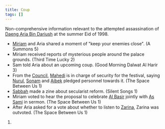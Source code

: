 ```yaml
---
title: Coup
tags: []
---
```

Non-comprehensive information relevant to the attempted assassination of [Daeng Aria Bin Dariush](wiki/aria.md) at the summer Eid of 1998.
- [Miriam](wiki/miriam.md) and Aria shared a moment of "keep your enemies close". (A Summons 5)
- Miriam received reports of mysterious people around the palace grounds. (Third Time Lucky 2)
- Sam told Aria about an upcoming coup. (Good Morning Dalwat Al Harir 3)
- From the [Council](wiki/council.md), [Mahedi](wiki/Mahedi) is in charge of security for the festival, saying [Nurul](wiki/Nurul), [Sonam](wiki/Sonam) and [Aibek](wiki/Aibek) pledged personnel towards it. (The Space Between Us 1)
- [Sabbah](wiki/sabbah.md) made a zine about secularist reform. (Silent Songs 1)
- Miriam voted to hear the proposal to celebrate [Al Basir](wiki/al-basir.md) jointly with [As Sami](wiki/as-sami.md) in sermon. (The Space Between Us 1)
- After Aria asked for a vote about whether to listen to [Zarina](wiki/zarina.md), Zarina was outvoted. (The Space Between Us 1)
 1)
